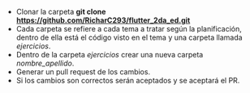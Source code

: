 * Clonar la carpeta **git clone https://github.com/RicharC293/flutter_2da_ed.git**
* Cada carpeta se refiere a cada tema a tratar según la planificación, dentro de ella
está el código visto en el tema y una carpeta llamada *ejercicios*.
* Dentro de la carpeta *ejercicios* crear una nueva carpeta *nombre_apellido*.
* Generar un pull request de los cambios.
* Si los cambios son correctos serán aceptados y se aceptará el PR.